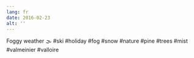 ```yaml
---
lang: fr
date: 2016-02-23
alt: ''
---
```


Foggy weather 🌫 #ski #holiday #fog #snow #nature #pine #trees #mist #valmeinier #valloire

